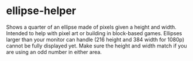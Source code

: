 # ellipse-helper
Shows a quarter of an ellipse made of pixels given a height and width. Intended to help with pixel art or building in block-based games.
Ellipses larger than your monitor can handle (216 height and 384 width for 1080p) cannot be fully displayed yet.
Make sure the height and width match if you are using an odd number in either area.
